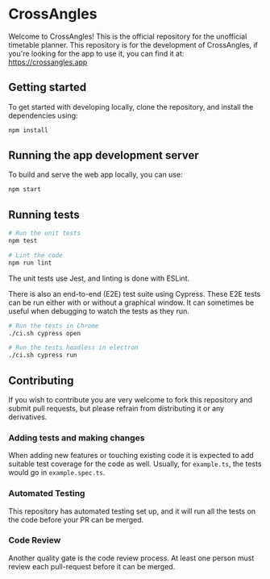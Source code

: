 # CrossAngles

Welcome to CrossAngles! This is the official repository for the unofficial
timetable planner. This repository is for the development of CrossAngles,
if you're looking for the app to use it, you can find it at:
https://crossangles.app

## Getting started

To get started with developing locally, clone the repository, and install the
dependencies using:

```bash
npm install
```

## Running the app development server

To build and serve the web app locally, you can use:

```bash
npm start
```

## Running tests

```bash
# Run the unit tests
npm test

# Lint the code
npm run lint
```

The unit tests use Jest, and linting is done with ESLint.

There is also an end-to-end (E2E) test suite using Cypress. These E2E tests can
be run either with or without a graphical window. It can sometimes be useful
when debugging to watch the tests as they run.

```bash
# Run the tests in Chrome
./ci.sh cypress open

# Run the tests headless in electron
./ci.sh cypress run
```

## Contributing

If you wish to contribute you are very welcome to fork this repository and
submit pull requests, but please refrain from distributing it or any
derivatives.

### Adding tests and making changes
When adding new features or touching existing code it is expected to add
suitable test coverage for the code as well. Usually, for `example.ts`, the
tests would go in `example.spec.ts`.

### Automated Testing
This repository has automated testing set up, and it will run all the tests on
the code before your PR can be merged.

### Code Review
Another quality gate is the code review process. At least one person must review
each pull-request before it can be merged.
